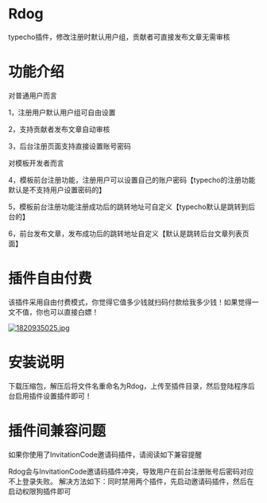 # Rdog
typecho插件，修改注册时默认用户组，贡献者可直接发布文章无需审核

# 功能介绍

对普通用户而言

1，注册用户默认用户组可自由设置

2，支持贡献者发布文章自动审核

3，后台注册页面支持直接设置账号密码

对模板开发者而言

4，模板前台注册功能，注册用户可以设置自己的账户密码【typecho的注册功能默认是不支持用户设置密码的】

5，模板前台注册功能注册成功后的跳转地址可自定义【typecho默认是跳转到后台的】

6，前台发布文章，发布成功后的跳转地址自定义【默认是跳转后台文章列表页面】

# 插件自由付费
该插件采用自由付费模式，你觉得它值多少钱就扫码付款给我多少钱！如果觉得一文不值，你也可以直接白嫖！

[![1820935025.jpg](https://i.loli.net/2019/05/31/5cf097a62b13e98032.jpg)](https://i.loli.net/2019/05/31/5cf097a62b13e98032.jpg)

# 安装说明

下载压缩包，解压后将文件名重命名为Rdog，上传至插件目录，然后登陆程序后台启用插件设置插件即可！

# 插件间兼容问题

如果你使用了InvitationCode邀请码插件，请阅读如下兼容提醒

Rdog会与InvitationCode邀请码插件冲突，导致用户在前台注册账号后密码对应不上登录失败。
解决方法如下：同时禁用两个插件，先启动邀请码插件，然后在启动权限狗插件即可
